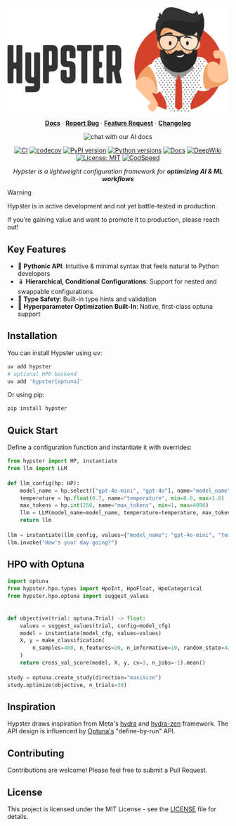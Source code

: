 <p align="center">
  <picture>
    <source srcset="assets/hypster_white_text.png" media="(prefers-color-scheme: dark)">
    <img src="assets/hypster_with_text.png" alt="Hypster Logo" width="600"/>
  </picture>
</p>

<div align="center">
  <div>
    <a href="https://gilad-rubin.gitbook.io/hypster"><strong>Docs</strong></a> ·
    <a href="https://github.com/gilad-rubin/hypster/issues/new?template=bug_report.md"><strong>Report Bug</strong></a> ·
    <a href="https://github.com/gilad-rubin/hypster/issues/new?template=feature_request.md"><strong>Feature Request</strong></a> ·
    <a href="https://github.com/gilad-rubin/hypster/blob/hypster-v2/CHANGELOG.md"><strong>Changelog</strong></a>
  </div>
</div>

</p>

<p align="center">
  <a href="https://deepwiki.com/gilad-rubin/hypster" style="text-decoration:none;display:inline-block">
    <img src="https://img.shields.io/badge/chat%20with%20our%20AI%20docs-%E2%86%92-72A1FF?style=for-the-badge&logo=readthedocs&logoColor=white"
         alt="chat with our AI docs" width="220">
  </a>

</p>
<p align="center">
  <a href="https://github.com/gilad-rubin/hypster/actions/workflows/ci.yml?query=branch%3Ahypster-v2"><img src="https://github.com/gilad-rubin/hypster/actions/workflows/ci.yml/badge.svg?branch=hypster-v2" alt="CI"/></a>
  <a href="https://codecov.io/gh/gilad-rubin/hypster"><img src="https://codecov.io/gh/gilad-rubin/hypster/branch/hypster-v2/graph/badge.svg" alt="codecov"/></a>
  <a href="https://pypi.org/project/hypster/"><img src="https://img.shields.io/pypi/v/hypster.svg" alt="PyPI version"/></a>
  <a href="https://pypi.org/project/hypster/"><img src="https://img.shields.io/pypi/pyversions/hypster.svg" alt="Python versions"/></a>
  <a href="https://gilad-rubin.gitbook.io/hypster"><img src="https://img.shields.io/badge/docs-gitbook-**blue**" alt="Docs"/></a>
  <a href="https://deepwiki.com/gilad-rubin/hypster"><img src="https://deepwiki.com/badge.svg" alt="DeepWiki"/></a>
  <a href="LICENSE"><img src="https://img.shields.io/badge/License-MIT-green.svg" alt="License: MIT"/></a>
  <a href="https://codspeed.io/gilad-rubin/hypster"><img src="https://img.shields.io/endpoint?url=https://codspeed.io/badge.json" alt="CodSpeed"/></a>
</p>

<p align="center">
  <em>
    Hypster is a lightweight configuration framework for <b>optimizing AI & ML workflows</b>
  </em>
</p>

> [!WARNING]
>
> Hypster is in active development and not yet battle-tested in production.
>
> If you’re gaining value and want to promote it to production, please reach out!

## Key Features

* :snake: **Pythonic API**: Intuitive & minimal syntax that feels natural to Python developers
* :nesting_dolls: **Hierarchical, Conditional Configurations**: Support for nested and swappable configurations
* :triangular_ruler: **Type Safety**: Built-in type hints and validation
* :test_tube: **Hyperparameter Optimization Built-In**: Native, first-class optuna support

## Installation

You can install Hypster using uv:

```bash
uv add hypster
# optional HPO backend
uv add 'hypster[optuna]'
```

Or using pip:

```bash
pip install hypster
```

## Quick Start

Define a configuration function and instantiate it with overrides:

```python
from hypster import HP, instantiate
from llm import LLM

def llm_config(hp: HP):
    model_name = hp.select(["gpt-4o-mini", "gpt-4o"], name="model_name")
    temperature = hp.float(0.7, name="temperature", min=0.0, max=1.0)
    max_tokens = hp.int(256, name="max_tokens", min=1, max=4096)
    llm = LLM(model_name=model_name, temperature=temperature, max_tokens=max_tokens)
    return llm

llm = instantiate(llm_config, values={"model_name": "gpt-4o-mini", "temperature": 0.3})
llm.invoke("How's your day going?")
```

## HPO with Optuna

```python
import optuna
from hypster.hpo.types import HpoInt, HpoFloat, HpoCategorical
from hypster.hpo.optuna import suggest_values


def objective(trial: optuna.Trial) -> float:
    values = suggest_values(trial, config=model_cfg)
    model = instantiate(model_cfg, values=values)
    X, y = make_classification(
        n_samples=400, n_features=20, n_informative=10, random_state=42
    )
    return cross_val_score(model, X, y, cv=3, n_jobs=-1).mean()

study = optuna.create_study(direction="maximize")
study.optimize(objective, n_trials=30)
```

## Inspiration

Hypster draws inspiration from Meta's [hydra](https://github.com/facebookresearch/hydra) and [hydra-zen](https://github.com/mit-ll-responsible-ai/hydra-zen) framework.
The API design is influenced by [Optuna's](https://github.com/optuna/optuna) "define-by-run" API.

## Contributing

Contributions are welcome! Please feel free to submit a Pull Request.

## License

This project is licensed under the MIT License - see the [LICENSE](LICENSE) file for details.
